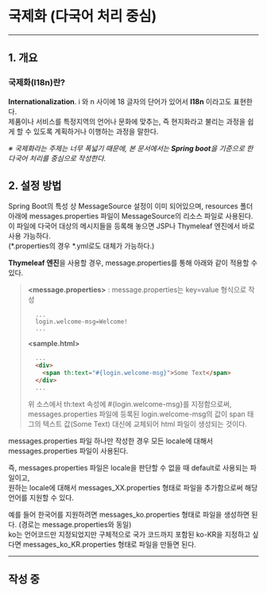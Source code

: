 # 국제화 (다국어 처리 중심)
---
## 1. 개요
### 국제화(I18n)란?
**Internationalization**. i 와 n 사이에 18 글자의 단어가 있어서 **I18n** 이라고도 표현한다.  
제품이나 서비스를 특정지역의 언어나 문화에 맞추는, 즉 현지화라고 불리는 과정을 쉽게 할 수 있도록 계획하거나 이행하는 과정을 말한다.  

*※ 국제화라는 주제는 너무 폭넓기 때문에, 본 문서에서는 ***Spring boot***을 기준으로 한 다국어 처리를 중심으로 작성한다.*  

## 2. 설정 방법  
Spring Boot의 특성 상 MessageSource 설정이 이미 되어있으며, resources 폴더 아래에 messages.properties 파일이 MessageSource의 리소스 파일로 사용된다.  
이 파일에 다국어 대상의 메시지들을 등록해 놓으면 JSP나 Thymeleaf 엔진에서 바로 사용 가능하다.  
(*.properties의 경우 *.yml로도 대체가 가능하다.)  

**Thymeleaf 엔진**을 사용할 경우, message.properties를 통해 아래와 같이 적용할 수 있다.  
> **<message.properties>**
> : message.properties는 key=value 형식으로 작성
> ```
>   ...
>   login.welcome-msg=Welcome!
>   ...
> ```
> **<sample.html>**
> ```html
>   ...
>   <div>
>     <span th:text="#{login.welcome-msg}">Some Text</span>
>   </div>
>   ...
> ```
> 위 소스에서 th:text 속성에 #{login.welcome-msg}를 지정함으로써,  
> messages.properties 파일에 등록된 login.welcome-msg의 값이 span 태그의 텍스트 값(Some Text) 대신에 교체되어 html 파일이 생성되는 것이다. 

messages.properties 파일 하나만 작성한 경우 모든 locale에 대해서 messages.properties 파일이 사용된다.  

즉, messages.properties 파일은 locale을 판단할 수 없을 때 default로 사용되는 파일이고,  
원하는 locale에 대해서 messages_XX.properties 형태로 파일을 추가함으로써 해당 언어를 지원할 수 있다.  

예를 들어 한국어를 지원하려면 messages_ko.properties 형태로 파일을 생성하면 된다. (경로는 message.properties와 동일)  
ko는 언어코드만 지정되었지만 구체적으로 국가 코드까지 포함된 ko-KR을 지정하고 싶다면 messages_ko_KR.properties 형태로 파일을 만들면 된다.

---

## 작성 중 ##